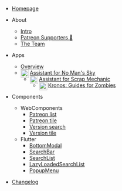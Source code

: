 - [Homepage](/)

- About

  - [Intro](about/intro.md)
  - [Patreon Supporters 🧡](about/patrons.md)
  - [The Team](about/team.md)

- Apps

  - [Overview](apps/overview.md)
  - [<img align="left" alt="nmsassistant.com" width="22px" src="https://cdn.assistantapps.com/icon/assistantNMS.png" />Assistant for No Man's Sky](apps/nms-main.md)
  - [<img align="left" alt="scrapassistant.com" width="22px" src="https://cdn.assistantapps.com/icon/assistantSMS.png" />Assistant for Scrap Mechanic](apps/sms-main.md)
  - [<img align="left" alt="Kronos" width="22px" src="https://cdn.assistantapps.com/icon/kronos.jpg" />Kronos: Guides for Zombies](apps/kgz-main.md)

- Components
  - WebComponents
    - [Patreon list](components/web-patreon-list.md)
    - [Patreon tile](components/web-patron-tile.md)
    - [Version search](components/web-version-search.md)
    - [Version tile](components/web-version-tile.md)
  - Flutter
    - [BottomModal](components/flutter-adaptive-bottommodal.md)
    - [SearchBar](components/flutter-adaptive-searchbar.md)
    - [SearchList](components/flutter-adaptive-searchablelist.md)
    - [LazyLoadedSearchList](components/flutter-adaptive-lazyloadedsearchablelist.md)
    - [PopupMenu](components/flutter-adaptive-popupmenu.md)

- [Changelog](changelog.md)


